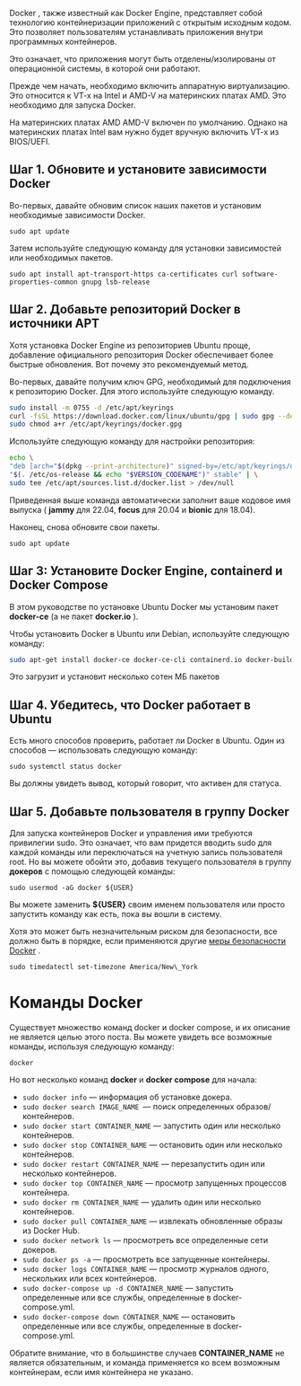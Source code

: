 Docker , также известный как Docker Engine, представляет собой технологию контейнеризации приложений с открытым исходным кодом. Это позволяет пользователям устанавливать приложения внутри программных контейнеров.

Это означает, что приложения могут быть отделены/изолированы от операционной системы, в которой они работают.

Прежде чем начать, необходимо включить аппаратную виртуализацию. Это относится к VT-x на Intel и AMD-V на материнских платах AMD. Это необходимо для запуска Docker.

На материнских платах AMD AMD-V включен по умолчанию. Однако на материнских платах Intel вам нужно будет вручную включить VT-x из BIOS/UEFI.

## Шаг 1. Обновите и установите зависимости Docker

Во-первых, давайте обновим список наших пакетов и установим необходимые зависимости Docker.

`sudo apt update`

Затем используйте следующую команду для установки зависимостей или необходимых пакетов.

`sudo apt install apt-transport-https ca-certificates curl software-properties-common gnupg lsb-release`

## Шаг 2. Добавьте репозиторий Docker в источники APT

Хотя установка Docker Engine из репозиториев Ubuntu проще, добавление официального репозитория Docker обеспечивает более быстрые обновления. Вот почему это рекомендуемый метод.

Во-первых, давайте получим ключ GPG, необходимый для подключения к репозиторию Docker. Для этого используйте следующую команду.

```bash
sudo install -m 0755 -d /etc/apt/keyrings
curl -fsSL https://download.docker.com/linux/ubuntu/gpg | sudo gpg --dearmor -o /etc/apt/keyrings/docker.gpg
sudo chmod a+r /etc/apt/keyrings/docker.gpg
```

Используйте следующую команду для настройки репозитория:

```bash
echo \
"deb [arch="$(dpkg --print-architecture)" signed-by=/etc/apt/keyrings/docker.gpg] https://download.docker.com/linux/ubuntu \
"$(. /etc/os-release && echo "$VERSION_CODENAME")" stable" | \
sudo tee /etc/apt/sources.list.d/docker.list > /dev/null
```

Приведенная выше команда автоматически заполнит ваше кодовое имя выпуска ( **jammy** для 22.04, **focus** для 20.04 и **bionic** для 18.04).

Наконец, снова обновите свои пакеты.

`sudo apt update`

## Шаг 3: Установите Docker Engine, containerd и Docker Compose

В этом руководстве по установке Ubuntu Docker мы установим пакет **docker-ce** (а не пакет **docker.io** ).

Чтобы установить Docker в Ubuntu или Debian, используйте следующую команду:

```bash
sudo apt-get install docker-ce docker-ce-cli containerd.io docker-buildx-plugin docker-compose-plugin
```

Это загрузит и установит несколько сотен МБ пакетов

## Шаг 4. Убедитесь, что Docker работает в Ubuntu

Есть много способов проверить, работает ли Docker в Ubuntu. Один из способов — использовать следующую команду:

`sudo systemctl status docker`

Вы должны увидеть вывод, который говорит, что активен для статуса.

## Шаг 5. Добавьте пользователя в группу Docker

Для запуска контейнеров Docker и управления ими требуются привилегии sudo. Это означает, что вам придется вводить sudo для каждой команды или переключаться на учетную запись пользователя root. Но вы можете обойти это, добавив текущего пользователя в группу **докеров** с помощью следующей команды:

`sudo usermod -aG docker ${USER}`

Вы можете заменить **${USER}** своим именем пользователя или просто запустить команду как есть, пока вы вошли в систему.

Хотя это может быть незначительным риском для безопасности, все должно быть в порядке, если применяются другие [меры безопасности Docker](https://www.smarthomebeginner.com/traefik-docker-security-best-practices/) .

`sudo timedatectl set-timezone America/New\_York`

# Команды Docker

Существует множество команд docker и docker compose, и их описание не является целью этого поста. Вы можете увидеть все возможные команды, используя следующую команду:

`docker`

Но вот несколько команд **docker** и **docker compose** для начала:

-   `sudo docker info` — информация об установке докера.
-   `sudo docker search IMAGE_NAME `— поиск определенных образов/контейнеров.
-   `sudo docker start CONTAINER_NAME` — запустить один или несколько контейнеров.
-   `sudo docker stop CONTAINER_NAME` — остановить один или несколько контейнеров.
-   `sudo docker restart CONTAINER_NAME` — перезапустить один или несколько контейнеров.
-   `sudo docker top CONTAINER_NAME` — просмотр запущенных процессов контейнера.
-   `sudo docker rm CONTAINER_NAME` — удалить один или несколько контейнеров.
-   `sudo docker pull CONTAINER_NAME` — извлекать обновленные образы из Docker Hub.
-   `sudo docker network ls` — просмотреть все определенные сети докеров.
-   `sudo docker ps -a` — просмотреть все запущенные контейнеры.
-   `sudo docker logs CONTAINER_NAME` — просмотр журналов одного, нескольких или всех контейнеров.
-   `sudo docker-compose up -d CONTAINER_NAME` — запустить определенные или все службы, определенные в docker-compose.yml.
-   `sudo docker-compose down CONTAINER_NAME` — остановить определенные или все службы, определенные в docker-compose.yml.

Обратите внимание, что в большинстве случаев **CONTAINER\_NAME** не является обязательным, и команда применяется ко всем возможным контейнерам, если имя контейнера не указано.